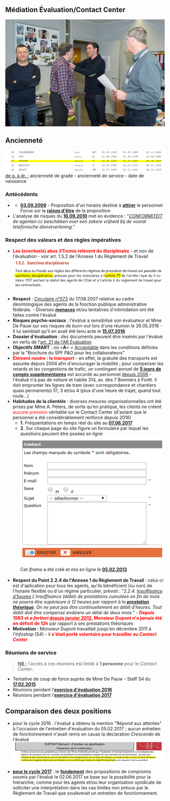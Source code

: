 ## Médiation &Eacute;valuation/Contact Center

![](Decoration.jpg "Cérémonie du 14.03.2017")

## Ancienneté

![](Anciennete.png)  
<u>de g. à dr. :</u> ancienneté de grade - ancienneté de service - date de naissance

### Antécédents

* * [**03.09.2009**](Werking_Contactcenter_20090903.pdf) - Proposition d'un horaire destiné à **<u>attirer</u>** le personnel<br>Focus sur la [**raison d'être**](Adaptation_Horaire.md) de la proposition
* L'analyse de risques du [**16.09.2010**](Risicoanalyse_20100916.pdf) met en évidence : "*<u>CONFORMITEIT</u> de agenten cc beschikken over een zekere vrijheid bij de vooral telefonische dienstverlening.*"

### Respect des valeurs et des règles impératives

* <font color="red"><b>Les (eventuels) abus <i>XTremis</i> relèvent du disciplinaire</b></font> - et non de l'évaluation - voir art. 1.5.2 de l'Annexe 1 du Règlement de Travail<br>![](Sanctions.png)<br>&nbsp;
* **Respect** : [Circulaire n°573](Valeurs.md) du 17.08.2007 relative au cadre déontologique des agents de la fonction publique administrative fédérale. - Diverses [**menaces**](Menaces.md) et/ou tentatives d'intimidation ont été faites contre l'évalué 
* **Risques psycho-sociaux** : l'évalué a sensibilisé son évaluateur et Mme De Pauw sur ses risques de *burn-out* lors d'une réunion le 26.05.2016 - Il lui semblait qu'il en avait été tenu acte le [**15.07.2016**](Mail_TDalemans_20160715.png)
* **Dossier d'évaluation** :  des documents peuvent être insérés par l'évalué en vertu de l'[art. 21 de l'AR &Eacute;valuation](Art_21_KB_Eval.png)
* **Objectifs SMART** : où &lt;**A**&gt; = [Acceptable](SMART.md) dans les conditions définies par la "Brochure du SPF P&O pour les collaborateurs"
* **<font color="red">&Eacute;lément neutre : le transport</font>** - en effet, la gratuité des transports est assurée depuis 2004 afin d'encourager la mobilité ; pour compenser les retards et les congestions de trafic, un contingent annuel de [**5 jours de congés supplémentaires**](5jours.PNG) est accordé au personnel <u>depuis 2006</u> - l'évalué n'a pas de voiture et habite 314, av. des 7 Bonniers à Forêt. Il doit emprunter les lignes de tram (avec correspondance et chantiers quasi permanents) 51, 3 et/ou 4 (plus d'une heure de trajet, quand tout roule...)
* **Habitudes de la clientèle** : diverses mesures organisationnelles ont été prises par Mme A. Peters, de sorte qu'en pratique, les clients ne créent <font color="red">aucune pression</font> véritable sur le Contact Center (d'autant que le personnel a été considérablement renforcé depuis 2016)
    * **1.** Fréquentations en temps réel du site au [**07.06.2017**](https://bobjr-1.github.io/Temp/Mediation_CC/Frequentations_20170607.html)
    * **2.** Sur chaque page du site figure un formulaire par lequel les questions peuvent être posées en ligne<br>![](screen.png)Cet *iframe*  a été créé et mis en ligne le [**05.02.2013**](iFrame.png)<br>&nbsp; 
* **Respect du Point 2.2.4 de l'Annexe 1 du Règlement de Travail** : celui-ci est d'aplication pour tous les agents, qu'ils bénéficient (ou non) de l'horaire flexible ou d'un régime particulier, prévoit : "*2.2.4. <u>Insuffisance d’heures</u> L'insuffisance (débit) de prestations cumulées en fin de mois ne pourra être supérieure à 12 heures par rapport à la [**prestation théorique**](Prestation_theorique.md). On ne peut pas être continuellement en débit d’heures. Tout débit doit être compensé endéans un délai de deux mois.*" - <font color="red"><b>Depuis 1983 et <i>a fortiori</i> <u>depuis janvier 2012</u>, Monsieur Dupont n'a jamais été en déficit de 12h</b></font> par rapport à ses prestations théoriques
* **Motivation** : Monsieur Dupont travaillait jusqu'en décembre 2011 à l'*Infoshop* (S4) - il <font color="red"><b>s'était porté volontaire pour travailler au <i>Contact Center</i></b></font>

### Réunions de service

> **<u>NB :</u>** l'accès à ces réunions est limité à **1 personne** pour le *Contact Center*.

* Tentative de coup de force auprès de Mme De Pauw - Staff S4 du [**17.02.2015**](20150217.png)
* Réunions pendant l'[**exercice d'évaluation 2016**](RS_2016.md)
* Réunions pendant l'[**exercice d'évaluation 2017**](RS_2017.md)

## Comparaison des deux positions

* pour le cycle 2016 : l'évalué a obtenu la mention "Répond aux attentes" à l'occasion de l'entretien d'évaluation du 05.02.2017 ; aucun entretien de fonctionnement n'avait remis en cause la déclaration *Crescendo* de l'évalué<br>![](principe_2016.png)<br>&nbsp;
* [**pour le cycle 2017**](Positions_2017.md) : le [**fondement**](Zoom.md) des propositions de compromis soumis par l'évalué le 02.06.2017 se base sur la possibilité pour la hiérarchie, comme pour les agents et/ou leur organisation syndicale de solliciter une interprétation dans les cas limites non prévus par le Règlement de Travail que soulèverait un entretien de fonctionnement.

